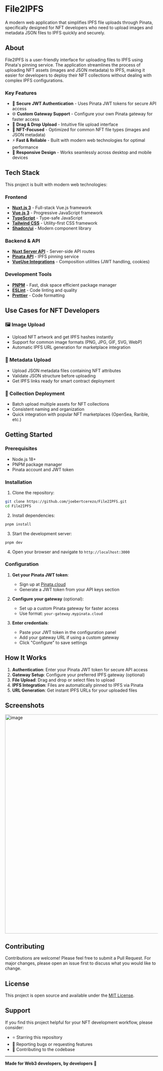 # File2IPFS

A modern web application that simplifies IPFS file uploads through Pinata, specifically designed for NFT developers who need to upload images and metadata JSON files to IPFS quickly and securely.

## About

File2IPFS is a user-friendly interface for uploading files to IPFS using Pinata's pinning service. The application streamlines the process of uploading NFT assets (images and JSON metadata) to IPFS, making it easier for developers to deploy their NFT collections without dealing with complex IPFS configurations.

### Key Features

- 🔐 **Secure JWT Authentication** - Uses Pinata JWT tokens for secure API access
- 🌐 **Custom Gateway Support** - Configure your own Pinata gateway for faster access
- 📁 **Drag & Drop Upload** - Intuitive file upload interface
- 🎨 **NFT-Focused** - Optimized for common NFT file types (images and JSON metadata)
- ⚡ **Fast & Reliable** - Built with modern web technologies for optimal performance
- 📱 **Responsive Design** - Works seamlessly across desktop and mobile devices

## Tech Stack

This project is built with modern web technologies:

### Frontend

- **[Nuxt.js 3](https://nuxt.com/)** - Full-stack Vue.js framework
- **[Vue.js 3](https://vuejs.org/)** - Progressive JavaScript framework
- **[TypeScript](https://www.typescriptlang.org/)** - Type-safe JavaScript
- **[Tailwind CSS](https://tailwindcss.com/)** - Utility-first CSS framework
- **[Shadcn/ui](https://ui.shadcn.com/)** - Modern component library

### Backend & API

- **[Nuxt Server API](https://nuxt.com/docs/guide/directory-structure/server)** - Server-side API routes
- **[Pinata API](https://pinata.cloud/)** - IPFS pinning service
- **[VueUse Integrations](https://vueuse.org/)** - Composition utilities (JWT handling, cookies)

### Development Tools

- **[PNPM](https://pnpm.io/)** - Fast, disk space efficient package manager
- **[ESLint](https://eslint.org/)** - Code linting and quality
- **[Prettier](https://prettier.io/)** - Code formatting

## Use Cases for NFT Developers

### 🖼️ Image Upload

- Upload NFT artwork and get IPFS hashes instantly
- Support for common image formats (PNG, JPG, GIF, SVG, WebP)
- Automatic IPFS URL generation for marketplace integration

### 📄 Metadata Upload

- Upload JSON metadata files containing NFT attributes
- Validate JSON structure before uploading
- Get IPFS links ready for smart contract deployment

### 🚀 Collection Deployment

- Batch upload multiple assets for NFT collections
- Consistent naming and organization
- Quick integration with popular NFT marketplaces (OpenSea, Rarible, etc.)

## Getting Started

### Prerequisites

- Node.js 18+
- PNPM package manager
- Pinata account and JWT token

### Installation

1. Clone the repository:

```bash
git clone https://github.com/joebertcerezo/File2IPFS.git
cd File2IPFS
```

2. Install dependencies:

```bash
pnpm install
```

3. Start the development server:

```bash
pnpm dev
```

4. Open your browser and navigate to `http://localhost:3000`

### Configuration

1. **Get your Pinata JWT token**:

   - Sign up at [Pinata.cloud](https://pinata.cloud/)
   - Generate a JWT token from your API keys section

2. **Configure your gateway** (optional):

   - Set up a custom Pinata gateway for faster access
   - Use format: `your-gateway.mypinata.cloud`

3. **Enter credentials**:
   - Paste your JWT token in the configuration panel
   - Add your gateway URL if using a custom gateway
   - Click "Configure" to save settings

## How It Works

1. **Authentication**: Enter your Pinata JWT token for secure API access
2. **Gateway Setup**: Configure your preferred IPFS gateway (optional)
3. **File Upload**: Drag and drop or select files to upload
4. **IPFS Integration**: Files are automatically pinned to IPFS via Pinata
5. **URL Generation**: Get instant IPFS URLs for your uploaded files

## Screenshots
<img width="1600" height="722" alt="image" src="https://github.com/user-attachments/assets/a84c552e-6399-41c1-966d-01fc9ce62760" />

## Contributing

Contributions are welcome! Please feel free to submit a Pull Request. For major changes, please open an issue first to discuss what you would like to change.

## License

This project is open source and available under the [MIT License](LICENSE).

## Support

If you find this project helpful for your NFT development workflow, please consider:

- ⭐ Starring this repository
- 🐛 Reporting bugs or requesting features
- 🤝 Contributing to the codebase

---

**Made for Web3 developers, by developers** 🚀
